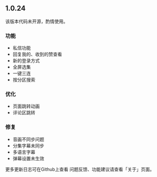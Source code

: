 ## 1.0.24

该版本代码未开源，酌情使用。

### 功能
+ 私信功能
+ 回复我的、收到的赞查看
+ 新的登录方式
+ 全屏选集
+ 一键三连
+ 按分区搜索

### 优化
+ 页面跳转动画
+ 评论区跳转
  
### 修复
+ 音画不同步问题
+ 分集字幕未同步
+ 多语言字幕
+ 弹幕设置未生效


更多更新日志可在Github上查看
问题反馈、功能建议请查看「关于」页面。